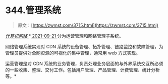 <!--yml
category: 未分类
date: 0001-01-01 00:00:00
--->

# 344.管理系统

> 原文：[https://zwmst.com/3715.html](https://zwmst.com/3715.html)

   [ *计算机网络* ](https://zwmst.com/%e8%ae%a1%e7%ae%97%e6%9c%ba%e7%bd%91%e7%bb%9c)*[ <time datetime="2021-09-22T07:15:05+08:00"> 2021-09-21 </time> ](https://zwmst.com/3715.html)  分为运营管理和网络管理子系统。

网络管理系统实现对 CDN 系统的设备管理、拓扑管理、链路监控和故障管理，为管理员提供对全网资源的可视化的集中管理，通常用 web 方式实现。

运营管理是对 CDN 系统的业务管理，负责处理业务层面的与外界系统交互所必须的一些收集、整理、交付工作。包括用户管理、产品管理、计费管理、统计分析等。*
